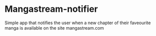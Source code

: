 Mangastream-notifier
====================
Simple app that notifies the user when a new chapter of their faveourite manga is available on the site mangastream.com
